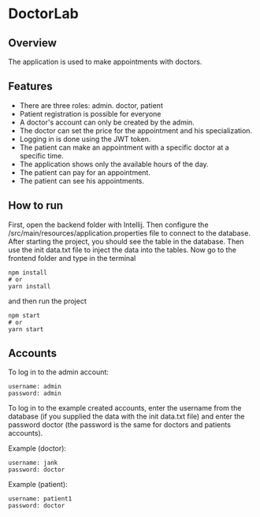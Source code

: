 # DoctorLab
## Overview
The application is used to make appointments with doctors.
## Features
- There are three roles: admin. doctor, patient
- Patient registration is possible for everyone
- A doctor's account can only be created by the admin.
- The doctor can set the price for the appointment and his specialization.
- Logging in is done using the JWT token.
- The patient can make an appointment with a specific doctor at a specific time.
- The application shows only the available hours of the day.
- The patient can pay for an appointment.
- The patient can see his appointments.
## How to run
First, open the backend folder with Intellij. Then configure the /src/main/resources/application.properties file to connect to the database. After starting the project, you should see the table in the database. Then use the init data.txt file to inject the data into the tables.
Now go to the frontend folder and type in the terminal


```
npm install
# or
yarn install
```

and then run the project


```
npm start
# or
yarn start
```
## Accounts
To log in to the admin account:

```
username: admin
password: admin
```

To log in to the example created accounts, enter the username from the database (if you supplied the data with the init data.txt file) and enter the password doctor (the password is the same for doctors and patients accounts).

Example (doctor):
```
username: jank
password: doctor
```

Example (patient):
```
username: patient1
password: doctor
```
